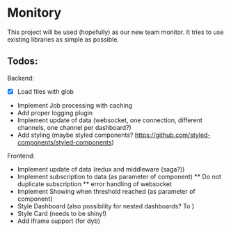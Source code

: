 Monitory
=============

This project will be used (hopefully) as our new team monitor. It tries to use existing libraries as simple as possible. 

Todos:
---------

Backend:
* [x] Load files with glob 
* Implement Job processing with caching
* Add proper logging plugin
* Implement update of data (websocket, one connection, different channels, one channel per dashboard?)
* Add styling (maybe styled components? https://github.com/styled-components/styled-components)

Frontend:
* Implement update of data (redux and middleware (saga?))
* Implement subscription to data (as parameter of component)
** Do not duplicate subscription
** error handling of websocket 
* Implement Showing when threshold reached (as parameter of component)
* Style Dashboard (also possibility for nested dashboards? To )
* Style Card (needs to be shiny!)
* Add iframe support (for dyb) 
